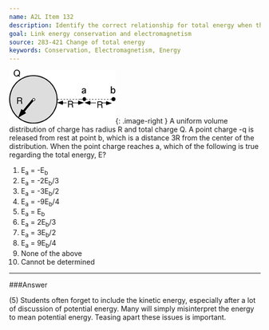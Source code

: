 ```yaml
---
name: A2L Item 132
description: Identify the correct relationship for total energy when the distance between charges changes upon release.
goal: Link energy conservation and electromagnetism
source: 283-421 Change of total energy
keywords: Conservation, Electromagnetism, Energy
---
```


![Item132_fig1.gif](../images/Item132_fig1.gif){: .image-right } A
uniform volume distribution of charge has radius R and total charge Q. 
A point charge -q is released from rest at point b, which is a distance
3R from the center of the distribution. When the point charge reaches a,
which of the following is true regarding the total energy, E?

1.  E<sub>a</sub> = -E<sub>b</sub>
2. E<sub>a</sub> = -2E<sub>b</sub>/3
3. E<sub>a</sub> = -3E<sub>b</sub>/2
4. E<sub>a</sub> = -9E<sub>b</sub>/4
5. E<sub>a</sub> = E<sub>b</sub>
6. E<sub>a</sub> = 2E<sub>b</sub>/3
7. E<sub>a</sub> = 3E<sub>b</sub>/2
8. E<sub>a</sub> = 9E<sub>b</sub>/4
9. None of the above
10. Cannot be determined


<hr/>

###Answer 

(5) Students often forget to include the kinetic energy,
especially after a lot of discussion of potential energy. Many will
simply misinterpret the energy to mean potential energy. Teasing apart
these issues is important.
